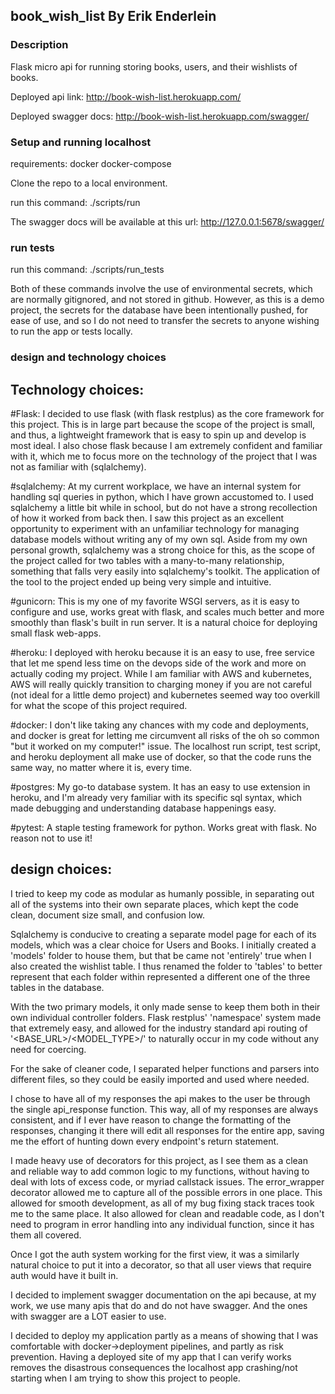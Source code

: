 book_wish_list
 By Erik Enderlein
---
### Description

Flask micro api for running storing books, users, and their wishlists of books.

Deployed api link:
http://book-wish-list.herokuapp.com/

Deployed swagger docs:
http://book-wish-list.herokuapp.com/swagger/

### Setup and running localhost
requirements:
docker
docker-compose

Clone the repo to a local environment. 

run this command:
./scripts/run

The swagger docs will be available at this url:
http://127.0.0.1:5678/swagger/

### run tests

run this command:
./scripts/run_tests


Both of these commands involve the use of environmental secrets, which are normally gitignored, and not stored in github. However, as this is a demo project, the secrets for the database have been intentionally pushed, for ease of use, and so I do not need to transfer the secrets to anyone wishing to run the app or tests locally.



### design and technology choices
## Technology choices:

#Flask: I decided to use flask (with flask restplus) as the core framework for this project. This is in large part because the scope of the project is small, and thus, a lightweight framework that is easy to spin up and develop is most ideal. I also chose flask because I am extremely confident and familiar with it, which me to focus more on the technology of the project that I was not as familiar with (sqlalchemy). 

#sqlalchemy: At my current workplace, we have an internal system for handling sql queries in python, which I have grown accustomed to. I used sqlalchemy a little bit while in school, but do not have a strong recollection of how it worked from back then. I saw this project as an excellent opportunity to experiment with an unfamiliar technology for managing database models without writing any of my own sql. Aside from my own personal growth, sqlalchemy was a strong choice for this, as the scope of the project called for two tables with a many-to-many relationship, something that falls very easily into sqlalchemy's toolkit. The application of the tool to the project ended up being very simple and intuitive.

#gunicorn: This is my one of my favorite WSGI servers, as it is easy to configure and use, works great with flask, and scales much better and more smoothly than flask's built in run server. It is a natural choice for deploying small flask web-apps.

#heroku: I deployed with heroku because it is an easy to use, free service that let me spend less time on the devops side of the work and more on actually coding my project. While I am familiar with AWS and kubernetes, AWS will really quickly transition to charging money if you are not careful (not ideal for a little demo project) and kubernetes seemed way too overkill for what the scope of this project required.

#docker: I don't like taking any chances with my code and deployments, and docker is great for letting me circumvent all risks of the oh so common "but it worked on my computer!" issue. The localhost run script, test script, and heroku deployment all make use of docker, so that the code runs the same way, no matter where it is, every time.

#postgres: My go-to database system. It has an easy to use extension in heroku, and I'm already very familiar with its specific sql syntax, which made debugging and understanding database happenings easy.

#pytest: A staple testing framework for python. Works great with flask. No reason not to use it!


## design choices:
I tried to keep my code as modular as humanly possible, in separating out all of the systems into their own separate places, which kept the code clean, document size small, and confusion low.

Sqlalchemy is conducive to creating a separate model page for each of its models, which was a clear choice for Users and Books. I initially created a 'models' folder to house them, but that be came not 'entirely' true when I also created the wishlist table. I thus renamed the folder to 'tables' to better represent that each folder within represented a different one of the three tables in the database.

With the two primary models, it only made sense to keep them both in their own individual controller folders. Flask restplus' 'namespace' system made that extremely easy, and allowed for the industry standard api routing of '<BASE_URL>/<MODEL_TYPE>/<ID>' to naturally occur in my code without any need for coercing. 

For the sake of cleaner code, I separated helper functions and parsers into different files, so they could be easily imported and used where needed. 

I chose to have all of my responses the api makes to the user be through the single api_response function. This way, all of my responses are always consistent, and if I ever have reason to change the formatting of the responses, changing it there will edit all responses for the entire app, saving me the effort of hunting down every endpoint's return statement.

I made heavy use of decorators for this project, as I see them as a clean and reliable way to add common logic to my functions, without having to deal with lots of excess code, or myriad callstack issues. The error_wrapper decorator allowed me to capture all of the possible errors in one place. This allowed for smooth development, as all of my bug fixing stack traces took me to the same place. It also allowed for clean and readable code, as I don't need to program in error handling into any individual function, since it has them all covered. 

Once I got the auth system working for the first view, it was a similarly natural choice to put it into a decorator, so that all user views that require auth would have it built in. 

I decided to implement swagger documentation on the api because, at my work, we use many apis that do and do not have swagger. And the ones with swagger are a LOT easier to use.

I decided to deploy my application partly as a means of showing that I was comfortable with docker->deployment pipelines, and partly as risk prevention. Having a deployed site of my app that I can verify works removes the disastrous consequences the localhost app crashing/not starting when I am trying to show this project to people.